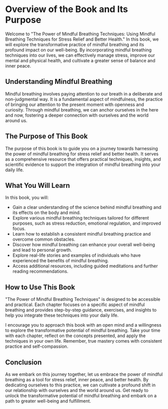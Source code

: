 Overview of the Book and Its Purpose
===============================================

Welcome to "The Power of Mindful Breathing Techniques: Using Mindful Breathing Techniques for Stress Relief and Better Health." In this book, we will explore the transformative practice of mindful breathing and its profound impact on our well-being. By incorporating mindful breathing techniques into our lives, we can effectively manage stress, improve our mental and physical health, and cultivate a greater sense of balance and inner peace.

Understanding Mindful Breathing
-------------------------------

Mindful breathing involves paying attention to our breath in a deliberate and non-judgmental way. It is a fundamental aspect of mindfulness, the practice of bringing our attention to the present moment with openness and curiosity. Through mindful breathing, we can anchor ourselves in the here and now, fostering a deeper connection with ourselves and the world around us.

The Purpose of This Book
------------------------

The purpose of this book is to guide you on a journey towards harnessing the power of mindful breathing for stress relief and better health. It serves as a comprehensive resource that offers practical techniques, insights, and scientific evidence to support the integration of mindful breathing into your daily life.

What You Will Learn
-------------------

In this book, you will:

* Gain a clear understanding of the science behind mindful breathing and its effects on the body and mind.
* Explore various mindful breathing techniques tailored for different purposes, such as stress reduction, emotional regulation, and improved focus.
* Learn how to establish a consistent mindful breathing practice and overcome common obstacles.
* Discover how mindful breathing can enhance your overall well-being and lead to personal growth.
* Explore real-life stories and examples of individuals who have experienced the benefits of mindful breathing.
* Access additional resources, including guided meditations and further reading recommendations.

How to Use This Book
--------------------

"The Power of Mindful Breathing Techniques" is designed to be accessible and practical. Each chapter focuses on a specific aspect of mindful breathing and provides step-by-step guidance, exercises, and insights to help you integrate these techniques into your daily life.

I encourage you to approach this book with an open mind and a willingness to explore the transformative potential of mindful breathing. Take your time with each chapter, reflect on the concepts presented, and apply the techniques in your own life. Remember, true mastery comes with consistent practice and self-compassion.

Conclusion
----------

As we embark on this journey together, let us embrace the power of mindful breathing as a tool for stress relief, inner peace, and better health. By dedicating ourselves to this practice, we can cultivate a profound shift in our relationship with ourselves and the world around us. Get ready to unlock the transformative potential of mindful breathing and embark on a path to greater well-being and fulfillment.
